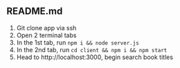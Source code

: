 ## README.md

1. Git clone app via ssh
2. Open 2 terminal tabs
3. In the 1st tab, run `npm i && node server.js`
4. In the 2nd tab, run `cd client && npm i && npm start`
5. Head to http://localhost:3000, begin search book titles